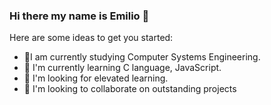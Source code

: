 ### Hi there my name is Emilio 👋

<!--
**EmilioRivFa/EmilioRivFa** is a ✨ _special_ ✨ repository because its `README.md` (this file) appears on your GitHub profile.

-->

Here are some ideas to get you started:

- 🔭I am currently studying Computer Systems Engineering.
- 🌱 I'm currently learning C language, JavaScript.
- 👯 I'm looking for elevated learning.
- 🤔 I'm looking to collaborate on outstanding projects
